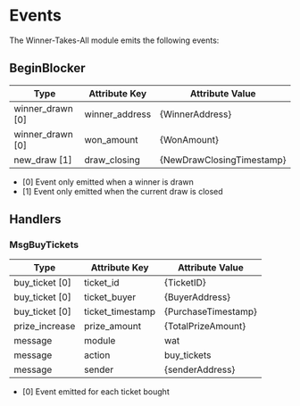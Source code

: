 # Events
The Winner-Takes-All module emits the following events:

## BeginBlocker

| Type              | Attribute Key   | Attribute Value  |
| ----------------- | --------------- | ---------------- |
| winner_drawn [0]  | winner_address  | {WinnerAddress}             |
| winner_drawn [0]  | won_amount      | {WonAmount}                 |
| new_draw     [1]  | draw_closing    | {NewDrawClosingTimestamp}   |

- [0] Event only emitted when a winner is drawn
- [1] Event only emitted when the current draw is closed 

## Handlers

### MsgBuyTickets

| Type                | Attribute Key       | Attribute Value |
| ------------------- | ------------------- | --------------- |
| buy_ticket [0]      | ticket_id           | {TicketID}            |
| buy_ticket [0]      | ticket_buyer        | {BuyerAddress}        |
| buy_ticket [0]      | ticket_timestamp    | {PurchaseTimestamp}   |
| prize_increase      | prize_amount        | {TotalPrizeAmount}    |
| message             | module              | wat                   |
| message             | action              | buy_tickets           |
| message             | sender              | {senderAddress}       |

- [0] Event emitted for each ticket bought